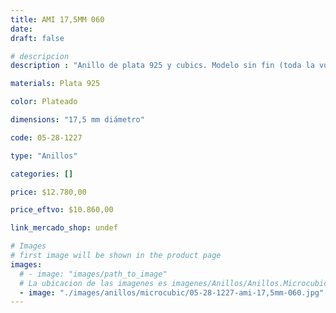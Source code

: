 ```yaml
---
title: AMI 17,5MM 060
date: 
draft: false

# descripcion
description : "Anillo de plata 925 y cubics. Modelo sin fin (toda la vuelta completa del anillo con cubics). Espectacular!"

materials: Plata 925

color: Plateado

dimensions: "17,5 mm diámetro"

code: 05-28-1227

type: "Anillos"

categories: []

price: $12.780,00

price_eftvo: $10.860,00

link_mercado_shop: undef

# Images
# first image will be shown in the product page
images:
  # - image: "images/path_to_image"
  # La ubicacion de las imagenes es imagenes/Anillos/Anillos.Microcubic/05-28-1227-ami-17,5mm-060
  - image: "./images/anillos/microcubic/05-28-1227-ami-17,5mm-060.jpg"
---
```

